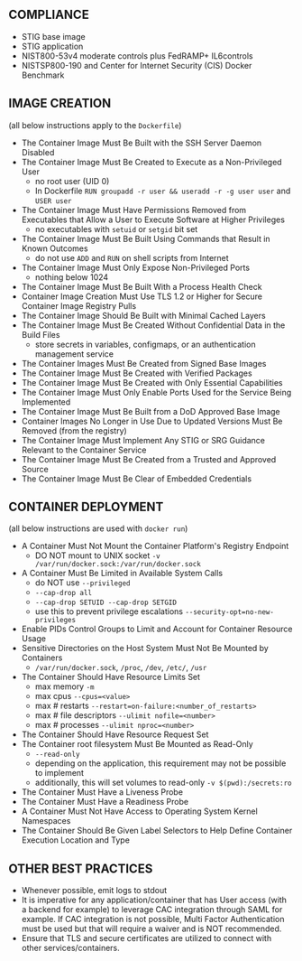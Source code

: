 ## COMPLIANCE
- STIG base image
- STIG application
- NIST800-53v4 moderate controls plus FedRAMP+ IL6controls
- NISTSP800-190 and Center for Internet Security (CIS) Docker Benchmark

## IMAGE CREATION
(all below instructions apply to the `Dockerfile`)
- The Container Image Must Be Built with the SSH Server Daemon Disabled
- The Container Image Must Be Created to Execute as a Non-Privileged User 
    - no root user (UID 0)
    - In Dockerfile `RUN groupadd -r user && useradd -r -g user user` and `USER user`
- The Container Image Must Have Permissions Removed from Executables that Allow a User to Execute Software at Higher Privileges
    - no executables with `setuid` or `setgid` bit set
- The Container Image Must Be Built Using Commands that Result in Known Outcomes
    - do not use `ADD` and `RUN` on shell scripts from Internet
- The Container Image Must Only Expose Non-Privileged Ports
    - nothing below 1024
- The Container Image Must Be Built With a Process Health Check
- Container Image Creation Must Use TLS 1.2 or Higher for Secure Container Image Registry Pulls
- The Container Image Should Be Built with Minimal Cached Layers
- The Container Image Must Be Created Without Confidential Data in the Build Files
    - store secrets in variables, configmaps, or an authentication management service
- The Container Images Must Be Created from Signed Base Images
- The Container Image Must Be Created with Verified Packages
- The Container Image Must Be Created with Only Essential Capabilities
- The Container Image Must Only Enable Ports Used for the Service Being Implemented
- The Container Image Must Be Built from a DoD Approved Base Image
- Container Images No Longer in Use Due to Updated Versions Must Be Removed (from the registry)
- The Container Image Must Implement Any STIG or SRG Guidance Relevant to the Container Service
- The Container Image Must Be Created from a Trusted and Approved Source
- The Container Image Must Be Clear of Embedded Credentials

## CONTAINER DEPLOYMENT
(all below instructions are used with `docker run`)
- A Container Must Not Mount the Container Platform's Registry Endpoint
    - DO NOT mount to UNIX socket `-v /var/run/docker.sock:/var/run/docker.sock`
- A Container Must Be Limited in Available System Calls
    - do NOT use `--privileged`
    - `--cap-drop all`
    - `--cap-drop SETUID --cap-drop SETGID`
    - use this to prevent privilege escalations `--security-opt=no-new-privileges`
- Enable PIDs Control Groups to Limit and Account for Container Resource Usage
- Sensitive Directories on the Host System Must Not Be Mounted by Containers
    - `/var/run/docker.sock`, `/proc`, `/dev`, `/etc/`, `/usr`
- The Container Should Have Resource Limits Set
    - max memory `-m`
    - max cpus `--cpus=<value>`
    - max # restarts `--restart=on-failure:<number_of_restarts>`
    - max # file descriptors `--ulimit nofile=<number>`
    - max # processes `--ulimit nproc=<number>`
- The Container Should Have Resource Request Set
- The Container root filesystem Must Be Mounted as Read-Only
    - `--read-only`
    - depending on the application, this requirement may not be possible to implement
    - additionally, this will set volumes to read-only `-v $(pwd):/secrets:ro`
- The Container Must Have a Liveness Probe
- The Container Must Have a Readiness Probe
- A Container Must Not Have Access to Operating System Kernel Namespaces
- The Container Should Be Given Label Selectors to Help Define Container Execution Location and Type

## OTHER BEST PRACTICES
- Whenever possible, emit logs to stdout
- It is imperative for any application/container that has User access (with a backend for example) to leverage CAC integration through SAML for example. If CAC integration is not possible, Multi Factor Authentication must be used but that will require a waiver and is NOT recommended.
- Ensure that TLS and secure certificates are utilized to connect with other services/containers.
